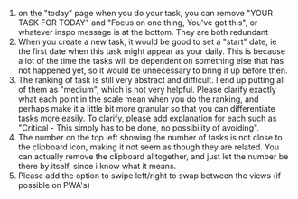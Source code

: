 1. on the "today" page when you do your task, you can remove "YOUR TASK FOR TODAY" and "Focus on one thing, You've got this", or whatever inspo message is at the bottom. They are both redundant
2. When you create a new task, it would be good to set a "start" date, ie the first date when this task might appear as your daily. This is because a lot of the time the tasks will be dependent on something else that has not happened yet, so it would be unnecessary to bring it up before then.
3. The ranking of task is still very abstract and difficult. I end up putting all of them as "medium", which is not very helpful. Please clarify exactly what each point in the scale mean when you do the ranking, and perhaps make it a little bit more granular so that you can differentiate tasks more easily. To clarify, please add explanation for each such as "Critical - This simply has to be done, no possibility of avoiding".
4. The number on the top left showing the number of tasks is not close to the clipboard icon, making it not seem as though they are related. You can actually remove the clipboard alltogether, and just let the number be there by itself, since i know what it means.
5. Please add the option to swipe left/right to swap between the views (if possible on PWA's)